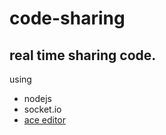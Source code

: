 code-sharing
============

real time sharing code.
--
using

- nodejs
- socket.io
- [ace editor](http://ace.ajax.org/#nav=about)
